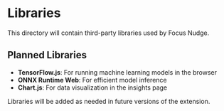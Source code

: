 # Libraries

This directory will contain third-party libraries used by Focus Nudge.

## Planned Libraries

- **TensorFlow.js**: For running machine learning models in the browser
- **ONNX Runtime Web**: For efficient model inference
- **Chart.js**: For data visualization in the insights page

Libraries will be added as needed in future versions of the extension. 